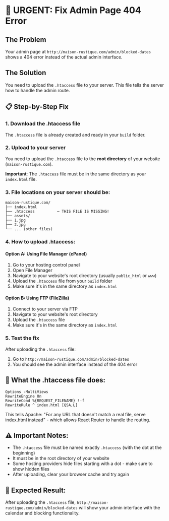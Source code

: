 # 🚀 URGENT: Fix Admin Page 404 Error

## The Problem
Your admin page at `http://maison-rustique.com/admin/blocked-dates` shows a 404 error instead of the actual admin interface.

## The Solution
You need to upload the `.htaccess` file to your server. This file tells the server how to handle the admin route.

## 📋 Step-by-Step Fix

### 1. **Download the .htaccess file**
The `.htaccess` file is already created and ready in your `build` folder.

### 2. **Upload to your server**
You need to upload the `.htaccess` file to the **root directory** of your website (`maison-rustique.com`).

**Important**: The `.htaccess` file must be in the same directory as your `index.html` file.

### 3. **File locations on your server should be:**
```
maison-rustique.com/
├── index.html
├── .htaccess          ← THIS FILE IS MISSING!
├── assets/
├── 1.jpg
├── 2.jpg
└── ... (other files)
```

### 4. **How to upload .htaccess:**

#### **Option A: Using File Manager (cPanel)**
1. Go to your hosting control panel
2. Open File Manager
3. Navigate to your website's root directory (usually `public_html` or `www`)
4. Upload the `.htaccess` file from your `build` folder
5. Make sure it's in the same directory as `index.html`

#### **Option B: Using FTP (FileZilla)**
1. Connect to your server via FTP
2. Navigate to your website's root directory
3. Upload the `.htaccess` file
4. Make sure it's in the same directory as `index.html`

### 5. **Test the fix**
After uploading the `.htaccess` file:
1. Go to `http://maison-rustique.com/admin/blocked-dates`
2. You should see the admin interface instead of the 404 error

## 🔧 What the .htaccess file does:
```
Options -MultiViews
RewriteEngine On
RewriteCond %{REQUEST_FILENAME} !-f
RewriteRule ^ index.html [QSA,L]
```

This tells Apache: "For any URL that doesn't match a real file, serve index.html instead" - which allows React Router to handle the routing.

## ⚠️ Important Notes:
- The `.htaccess` file must be named exactly `.htaccess` (with the dot at the beginning)
- It must be in the root directory of your website
- Some hosting providers hide files starting with a dot - make sure to show hidden files
- After uploading, clear your browser cache and try again

## 🎯 Expected Result:
After uploading the `.htaccess` file, `http://maison-rustique.com/admin/blocked-dates` will show your admin interface with the calendar and blocking functionality.



